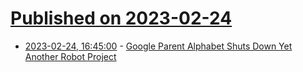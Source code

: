 # [Published on 2023-02-24](index.md)

* [2023-02-24, 16:45:00](https://tech.slashdot.org/story/23/02/24/1627202/google-parent-alphabet-shuts-down-yet-another-robot-project?utm_source=rss1.0mainlinkanon&utm_medium=feed) - [Google Parent Alphabet Shuts Down Yet Another Robot Project](https://tech.slashdot.org/story/23/02/24/1627202/google-parent-alphabet-shuts-down-yet-another-robot-project?utm_source=rss1.0mainlinkanon&utm_medium=feed)
